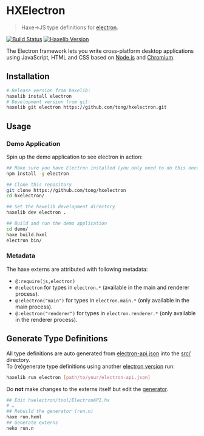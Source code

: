 
HXElectron
==========

> Haxe→JS type definitions for [electron](https://electronjs.org/).

[![Build Status](https://img.shields.io/travis/tong/hxelectron/master.svg?style=flat-square)](https://travis-ci.org/tong/hxelectron) [![Haxelib Version](https://img.shields.io/github/tag/tong/hxelectron.svg?style=flat-square&colorA=EA8220&colorB=FBC707&label=haxelib)](http://lib.haxe.org/p/electron/)

The Electron framework lets you write cross-platform desktop applications using JavaScript, HTML and CSS based on [Node.js](https://nodejs.org/) and [Chromium](http://www.chromium.org).


## Installation

```sh
# Release version from haxelib:
haxelib install electron
# Development version from git:
haxelib git electron https://github.com/tong/hxelectron.git
```


## Usage

### Demo Application

Spin up the demo application to see electron in action:

```sh
## Make sure you have Electron installed (you only need to do this once)
npm install -g electron

## Clone this repository
git clone https://github.com/tong/hxelectron
cd hxelectron/

## Set the haxelib development directory
haxelib dev electron .

## Build and run the demo application
cd demo/
haxe build.hxml
electron bin/
```

### Metadata

The haxe externs are attributed with following metadata:
 - `@:require(js,electron)`
 - `@:electron` for types in `electron.*` (available in the main and renderer process).
 - `@:electron("main")` for types in `electron.main.*` (only available in the main process).
 - `@:electron("renderer")` for types in `electron.renderer.*` (only available in the renderer process).



## Generate Type Definitions

All type definitions are auto generated from [electron-api.json](electron-api.json) into the [src/](src/) directory.  
To (re)generate type definitions using another [electron version](https://github.com/electron/electron/releases) run:
```sh
haxelib run electron [path/to/your/electron-api.json]
```

Do **not** make changes to the externs itself but edit the [generator](tool/ElectronAPI.hx).
```sh
## Edit hxelectron/tool/ElectronAPI.hx
# …
## Rebuild the generator (run.n)
haxe run.hxml
## Generate externs
neko run.n
```
